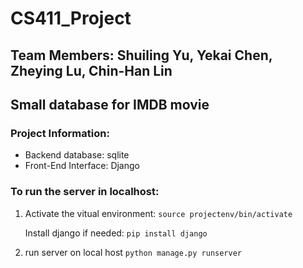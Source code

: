 # CS411_Project
## Team Members: Shuiling Yu, Yekai Chen, Zheying Lu, Chin-Han Lin

Small database for IMDB movie
---------
### Project Information:
* Backend database: sqlite
* Front-End Interface: Django


### To run the server in localhost:
1. Activate the vitual environment:
`source projectenv/bin/activate`

   Install django if needed:
`pip install django`

2. run server on local host
`python manage.py runserver`